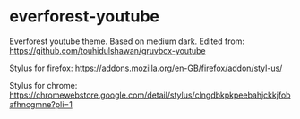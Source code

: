 # everforest-youtube
Everforest youtube theme. Based on medium dark.
Edited from: https://github.com/touhidulshawan/gruvbox-youtube

Stylus for firefox: https://addons.mozilla.org/en-GB/firefox/addon/styl-us/

Stylus for chrome: https://chromewebstore.google.com/detail/stylus/clngdbkpkpeebahjckkjfobafhncgmne?pli=1
